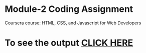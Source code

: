 # Module-2 Coding Assignment

Coursera course: HTML, CSS, and Javascript for Web Developers

# To see the output [CLICK HERE](https://harish070705.github.io//module-2/folder/index.html)
